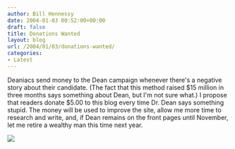 ```yaml
---
author: Bill Hennessy
date: 2004-01-03 00:52:00+00:00
draft: false
title: Donations Wanted
layout: blog
url: /2004/01/03/donations-wanted/
categories:
- Latest
---
```


Deaniacs send money to the Dean campaign whenever there's a negative story about their candidate. (The fact that this method raised $15 million in three months says something about Dean, but I'm not sure what.) I propose that readers donate $5.00 to this blog every time Dr. Dean says something stupid. The money will be used to improve the site, allow me more time to research and write, and, if Dean remains on the front pages until November, let me retire a wealthy man this time next year. 

![](https://blog.billhennessy.com/aggbug.aspx?PostID=810)

